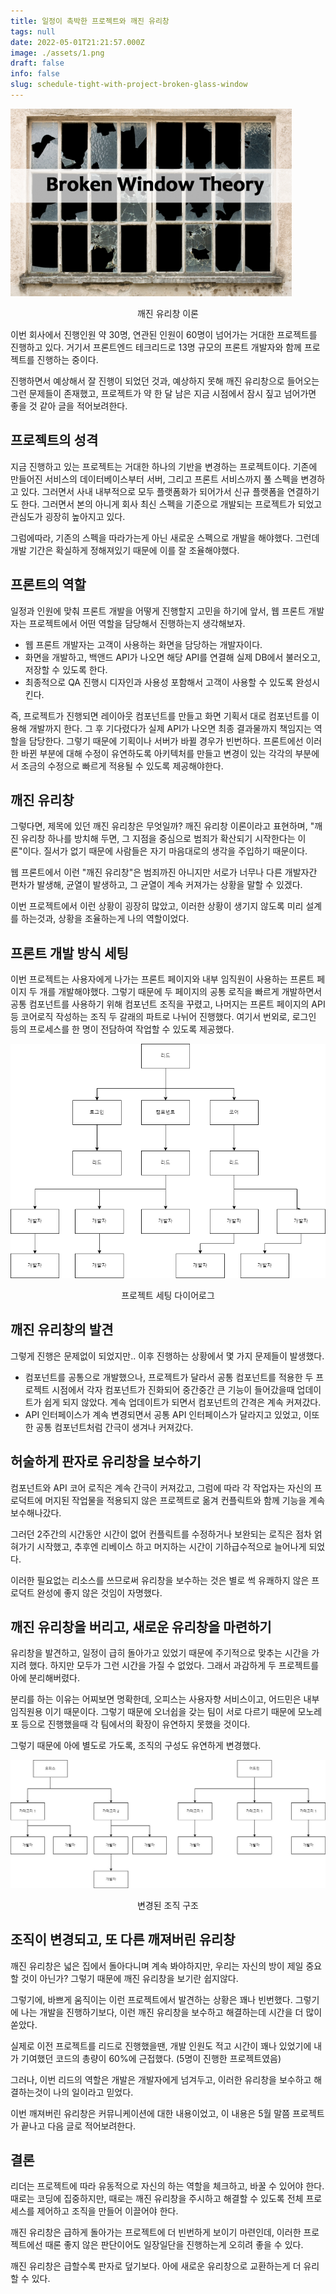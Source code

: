 ```yaml
---
title: 일정이 촉박한 프로젝트와 깨진 유리창
tags: null
date: 2022-05-01T21:21:57.000Z
image: ./assets/1.png
draft: false
info: false
slug: schedule-tight-with-project-broken-glass-window
---
```


![이미지1](./assets/1.png)

<center>깨진 유리창 이론</center>

이번 회사에서 진행인원 약 30명, 연관된 인원이 60명이 넘어가는 거대한 프로젝트를 진행하고 있다. 거기서 프론트엔드 테크리드로 13명 규모의 프론트 개발자와 함께 프로젝트를 진행하는 중이다.

진행하면서 예상해서 잘 진행이 되었던 것과, 예상하지 못해 깨진 유리창으로 들어오는 그런 문제들이 존재했고, 프로젝트가 약 한 달 남은 지금 시점에서 잠시 짚고 넘어가면 좋을 것 같아 글을 적어보려한다.

## 프로젝트의 성격

지금 진행하고 있는 프로젝트는 거대한 하나의 기반을 변경하는 프로젝트이다. 기존에 만들어진 서비스의 데이터베이스부터 서버, 그리고 프론트 서비스까지 풀 스펙을 변경하고 있다.
그러면서 사내 내부적으로 모두 플랫폼화가 되어가서 신규 플랫폼을 연결하기도 한다. 그러면서 본의 아니게 회사 최신 스펙을 기준으로 개발되는 프로젝트가 되었고 관심도가 굉장히 높아지고 있다.

그럼에따라, 기존의 스펙을 따라가는게 아닌 새로운 스펙으로 개발을 해야했다. 그런데 개발 기간은 확실하게 정해져있기 때문에 이를 잘 조율해야했다.

## 프론트의 역할

일정과 인원에 맞춰 프론트 개발을 어떻게 진행할지 고민을 하기에 앞서, 웹 프론트 개발자는 프로젝트에서 어떤 역할을 담당해서 진행하는지 생각해보자.

- 웹 프론트 개발자는 고객이 사용하는 화면을 담당하는 개발자이다.
- 화면을 개발하고, 백앤드 API가 나오면 해당 API를 연결해 실제 DB에서 불러오고, 저장할 수 있도록 한다.
- 최종적으로 QA 진행시 디자인과 사용성 포함해서 고객이 사용할 수 있도록 완성시킨다.

즉, 프로젝트가 진행되면 레이아웃 컴포넌트를 만들고 화면 기획서 대로 컴포넌트를 이용해 개발까지 한다. 그 후 기다렸다가 실제 API가 나오면 최종 결과물까지 책임지는 역할을 담당한다.
그렇기 때문에 기획이나 서버가 바뀔 경우가 빈번하다. 프론트에선 이러한 바뀐 부분에 대해 수정이 유연하도록 아키텍처를 만들고 변경이 있는 각각의 부분에서 조금의 수정으로 빠르게 적용될 수 있도록 제공해야한다.

## 깨진 유리창

그렇다면, 제목에 있던 깨진 유리창은 무엇일까? 깨진 유리창 이론이라고 표현하며, "깨진 유리창 하나를 방치해 두면, 그 지점을 중심으로 범죄가 확산되기 시작한다는 이론"이다. 질서가 없기 때문에 사람들은 자기 마음대로의 생각을 주입하기 때문이다.

웹 프론트에서 이런 "깨진 유리창"은 범죄까진 아니지만 서로가 너무나 다른 개발자간 편차가 발생해, 균열이 발생하고, 그 균열이 계속 커져가는 상황을 말할 수 있겠다.

이번 프로젝트에서 이런 상황이 굉장히 많았고, 이러한 상황이 생기지 않도록 미리 설계를 하는것과, 상황을 조율하는게 나의 역할이었다.

## 프론트 개발 방식 세팅

이번 프로젝트는 사용자에게 나가는 프론트 페이지와 내부 임직원이 사용하는 프론트 페이지 두 개를 개발해야했다.
그렇기 때문에 두 페이지의 공통 로직을 빠르게 개발하면서 공통 컴포넌트를 사용하기 위해 컴포넌트 조직을 꾸렸고,
나머지는 프론트 페이지의 API등 코어로직 작성하는 조직 두 갈래의 파트로 나뉘어 진행했다. 여기서 번외로, 로그인 등의 프로세스를 한 명이 전담하여 작업할 수 있도록 제공했다.

![이미지2](./assets/2.png)

<center>프로젝트 세팅 다이어로그</center>

## 깨진 유리창의 발견

그렇게 진행은 문제없이 되었지만.. 이후 진행하는 상황에서 몇 가지 문제들이 발생했다.

- 컴포넌트를 공통으로 개발했으나, 프로젝트가 달라서 공통 컴포넌트를 적용한 두 프로젝트 시점에서 각자 컴포넌트가 진화되어 중간중간 큰 기능이 들어갔을때 업데이트가 쉽게 되지 않았다. 계속 업데이트가 되면서 컴포넌트의 간격은 계속 커져갔다.
- API 인터페이스가 계속 변경되면서 공통 API 인터페이스가 달라지고 있었고, 이또한 공통 컴포넌트처럼 간극이 생겨나 커져갔다.

## 허술하게 판자로 유리창을 보수하기

컴포넌트와 API 코어 로직은 계속 간극이 커져갔고, 그럼에 따라 각 작업자는 자신의 프로덕트에 머지된 작업물을 적용되지 않은 프로젝트로 옮겨 컨플릭트와 함께 기능을 계속 보수해나갔다.

그러던 2주간의 시간동안 시간이 없어 컨플릭트를 수정하거나 보완되는 로직은 점차 얽혀가기 시작했고, 추후엔 리베이스 하고 머지하는 시간이 기하급수적으로 늘어나게 되었다.

이러한 필요없는 리소스를 쓰므로써 유리창을 보수하는 것은 별로 썩 유쾌하지 않은 프로덕트 완성에 좋지 않은 것임이 자명했다.

## 깨진 유리창을 버리고, 새로운 유리창을 마련하기

유리창을 발견하고, 일정이 급히 돌아가고 있었기 때문에 주기적으로 맞추는 시간을 가지려 했다. 하지만 모두가 그런 시간을 가질 수 없었다. 그래서 과감하게 두 프로젝트를 아에 분리해버렸다.

분리를 하는 이유는 어찌보면 명확한데, 오피스는 사용자향 서비스이고, 어드민은 내부 임직원용 이기 때문이다. 그렇기 때문에 오너쉽을 갖는 팀이 서로 다르기 때문에 모노레포 등으로 진행했을때 각 팀에서의 확장이 유연하지 못했을 것이다.

그렇기 때문에 아에 별도로 가도록, 조직의 구성도 유연하게 변경했다.

![이미지3](./assets/3.jpg)

<center>변경된 조직 구조</center>

## 조직이 변경되고, 또 다른 깨져버린 유리창

깨진 유리창은 넓은 집에서 돌아다니며 계속 봐야하지만, 우리는 자신의 방이 제일 중요할 것이 아닌가? 그렇기 때문에 깨진 유리창을 보기란 쉽지않다.

그렇기에, 바쁘게 움직이는 이런 프로젝트에서 발견하는 상황은 꽤나 빈번했다. 그렇기에 나는 개발을 진행하기보다, 이런 깨진 유리창을 보수하고 해결하는데 시간을 더 많이 쏟았다.

실제로 이전 프로젝트를 리드로 진행했을땐, 개발 인원도 적고 시간이 꽤나 있었기에 내가 기여했던 코드의 총량이 60%에 근접했다. (5명이 진행한 프로젝트였음)

그러나, 이번 리드의 역할은 개발은 개발자에게 넘겨두고, 이러한 유리창을 보수하고 해결하는것이 나의 일이라고 믿었다.

이번 깨져버린 유리창은 커뮤니케이션에 대한 내용이었고, 이 내용은 5월 말쯤 프로젝트가 끝나고 다음 글로 적어보려한다.

## 결론

리더는 프로젝트에 따라 유동적으로 자신의 하는 역할을 체크하고, 바꿀 수 있어야 한다. 때로는 코딩에 집중하지만, 때로는 깨진 유리창을 주시하고 해결할 수 있도록 전체 프로세스를 제어하고 조직을 만들어 이끌어야 한다.

깨진 유리창은 급하게 돌아가는 프로젝트에 더 빈번하게 보이기 마련인데, 이러한 프로젝트에선 때론 좋지 않은 판단이어도 일장일단을 진행하는게 오히려 좋을 수 있다.

깨진 유리창은 급할수록 판자로 덮기보다. 아에 새로운 유리창으로 교환하는게 더 유리할 수 있다.